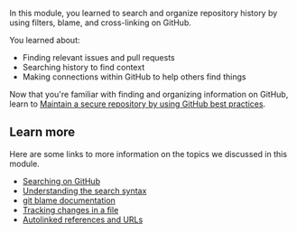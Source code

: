 In this module, you learned to search and organize repository history by using filters, blame, and cross-linking on GitHub.

You learned about:

- Finding relevant issues and pull requests
- Searching history to find context
- Making connections within GitHub to help others find things

Now that you're familiar with finding and organizing information on GitHub, learn to [Maintain a secure repository by using GitHub best practices](/learn/modules/maintain-secure-repository-github/).

## Learn more

Here are some links to more information on the topics we discussed in this module.

- [Searching on GitHub](https://help.github.com/github/searching-for-information-on-github/searching-on-github?azure-portal=true)
- [Understanding the search syntax](https://help.github.com/github/searching-for-information-on-github/understanding-the-search-syntax?azure-portal=true)
- [git blame documentation](https://git-scm.com/docs/git-blame?azure-portal=true)
- [Tracking changes in a file](https://help.github.com/github/managing-files-in-a-repository/tracking-changes-in-a-file?azure-portal=true)
- [Autolinked references and URLs](https://help.github.com/github/writing-on-github/autolinked-references-and-urls?azure-portal=true)
